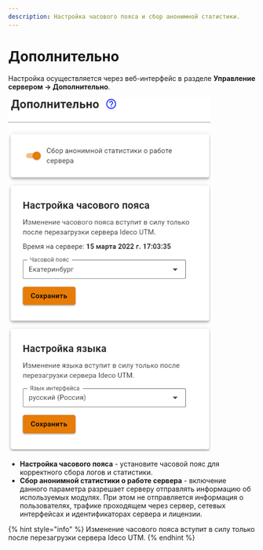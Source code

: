 ```yaml
---
description: Настройка часового пояса и сбор анонимной статистики.
---
```


# Дополнительно

Настройка осуществляется через веб-интерфейс в разделе **Управление сервером -> Дополнительно**.

![](../../.gitbook/assets/addition.png)

* **Настройка часового пояса** - установите часовой пояс для корректного сбора логов и статистики.
* **Сбор анонимной статистики о работе сервера** - включение данного параметра разрешает серверу отправлять информацию об используемых модулях. При этом не отправляется информация о пользователях, трафике проходящем через сервер, сетевых интерфейсах и идентификаторах сервера и лицензии.

{% hint style="info" %}
Изменение часового пояса вступит в силу только после перезагрузки сервера Ideco UTM.
{% endhint %}
